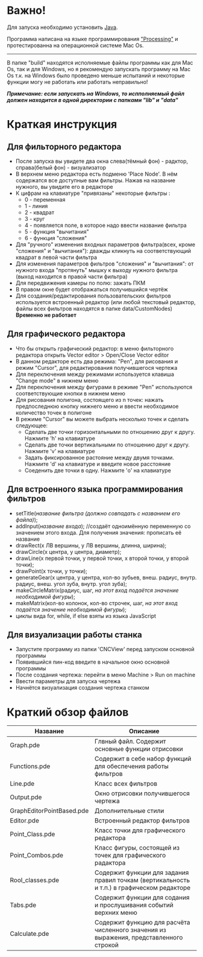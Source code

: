 Важно!
=====================

Для запуска необходимо установить [Java](https://java.com/ru/download/).

Программа написана на языке программирования ["Processing"](https://processing.org/download/) и протестированна на операционной системе Mac Os.
***
В папке "build" находятся исполняемые файлы программы как для Mac Os, так и для Windows, но я рекомендую запускать программу на Mac Os т.к. на Windows было проведено меньше испытаний и некоторые функции могу не работать или работать неправильно!

***Примечание: если запускать на Windows, то испполняемый файл должен находится в одной директории с папками "lib" и "data"***

Краткая инструкция
==================

Для фильторного редактора
-------------------------
* После запуска вы увидете два окна слева(тёмный фон) - радктор, справа(белый фон) - визуализатор
* В верхнем меню редактора есть подменю 'Place Node'. В нём содержатся все доступные вам фильтры. Нажав на название нужного, вы увидите его в редакторе
* К цифрам на клавиатуре "привязаны" некоторые фильтры :
  * 0 - переменная
  * 1 - линия
  * 2 - квадрат
  * 3 - круг
  * 4 - появляется поле, в которое надо ввести название фильтра
  * 5 - функция "вычитания"
  * 6 - функция "сложения"
* Для "ручного" изменения входных параметров фильтра(всех, кроме "сложения" и "вычитания"): дважды кликнуть на соответствующий квадрат в левой части фильтра
* Для изменения параметров фильтров "сложения" и "вычитания": от нужного входа "протянуть" мышку к выходу нужного фильтра (выход находится в правой части фильтра)
* Для передвижения камеры по полю: зажать ПКМ
* В правом окне будет отображаться получившийся чертёж
* Для создания/редактирования пользовательских фильтров используется встроенный редактор (или любой текстовый редактор, файлы всех фильтров находятся в папке data/CustomNodes) **Временно не работает**

Для графического редактора
-------------------------
* Что бы открыть графический редактор: в меню фильторного редактора открыть Vector editor > Open/Close Vector editor
* В данном редакторе есть два режима: "Pen", для рисования и режим "Cursor", для редактирования получившегося чертежа
* Для переключения между режимами используется клавиша "Change mode" в нижнем меню
* Для переключения между фигурами в режиме "Pen" используются соответствующие кнопки в нижнем меню
* Для рисования полигона, состоящего из n точек: нажать предпоследнюю кнопку нижнего меню и ввести необходимое количество точек в полигоне
* В режиме "Cursor" вы можете выбрать несколько точек и сделать следующее:
  * Сделать две точки горизонтальными по отношению друг к другу. Нажмите 'h' на клавиатуре
  * Сделать две точки вертикальными по отношению друг к другу. Нажмите 'v' на клавиатуре
  * Задать фиксированное растояние между двумя точками. Нажмите 'd' на клавиатуре и введите новое расстояние
  * Соеденить две точки в одну. Нажмите 'o' на клавиатуре

Для встроенного языка программирования фильтров
----------------------------------------------
* setTitle(*название фильтра (должно совпадать с названием его файла)*);
* addInput(*название входа*); //создаёт одноимённую переменную со значением этого входа. Для получения значения: прописать её название
* drawRect(x ЛВ вершины, y ЛВ вершины, длинна, ширина);
* drawCircle(x центра, y центра, диаметр);
* drawLine(x первой точки, y первой точки, x второй точки, y второй точки);
* drawPoint(x точки, y точки);
* generateGear(x центра, y центра, кол-во зубьев, внеш. радиус, внутр. радиус, внеш. угол зуба, внутр. угол зуба);
* makeCircleMatrix(радиус, шаг, *на этот вход подаётся значение необходимой фигуры*);
* makeMatrix(кол-во колонок, кол-во строчек, шаг, *на этот вход подаётся значение необходимой фигуры*);
* циклы вида for, while, if else взяты из языка JavaScript

Для визуализации работы станка
------------------------------
* Запустите программу из папки 'CNCView' перед запуском основной программы
* Появившийся пин-код введите в начальное окно основной программы
* После создания чертежа: перейти в меню Machine > Run on machine
* Ввести параметры для запуска чертежа
* Начнётся визуализация создания чертежа станком

Краткий обзор файлов
====================

Название                     |  Описание
-----------------------------|-----------------------------
Graph.pde                    | Глвный файл. Содержит основные функции отрисовки
Functions.pde                | Содержит в себе набор функций для обеспечения работы фильтров
Line.pde                     | Класс всех фильтров
Output.pde                   | Окно отрисовки получившегося чертежа
GraphEditorPointBased.pde    | Дополнительные стили
Editor.pde                   | Встроенный редактор фильтров
Point_Class.pde              | Класс точки для графического редактора
Point_Combos.pde             | Класс фигуры, состоящей из точек для графического радактора
Rool_classes.pde             | Содержит функции для задания правил точкам (вертикальность и т.п.) в графическом редакторе
Tabs.pde                     | Содержит функции для содания и прослушивания событий верхних меню
Calculate.pde                | Содержит функцию для расчёта численного значения из выражения, представленного строкой
